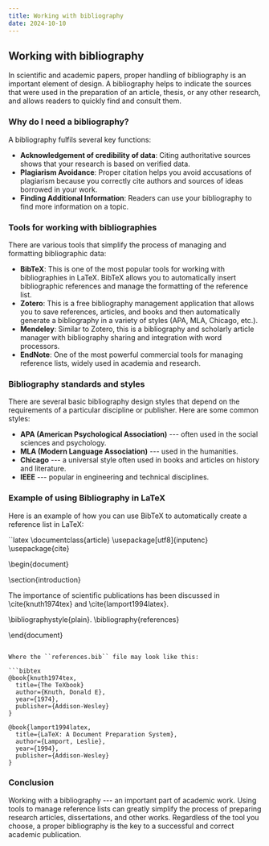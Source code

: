 ```yaml
---
title: Working with bibliography
date: 2024-10-10
---
```


## Working with bibliography

In scientific and academic papers, proper handling of bibliography is an important element of design. A bibliography helps to indicate the sources that were used in the preparation of an article, thesis, or any other research, and allows readers to quickly find and consult them.

### Why do I need a bibliography?

A bibliography fulfils several key functions:

- **Acknowledgement of credibility of data**: Citing authoritative sources shows that your research is based on verified data.
- **Plagiarism Avoidance**: Proper citation helps you avoid accusations of plagiarism because you correctly cite authors and sources of ideas borrowed in your work.
- **Finding Additional Information**: Readers can use your bibliography to find more information on a topic.

### Tools for working with bibliographies

There are various tools that simplify the process of managing and formatting bibliographic data:

- **BibTeX**: This is one of the most popular tools for working with bibliographies in LaTeX. BibTeX allows you to automatically insert bibliographic references and manage the formatting of the reference list.
- **Zotero**: This is a free bibliography management application that allows you to save references, articles, and books and then automatically generate a bibliography in a variety of styles (APA, MLA, Chicago, etc.).
- **Mendeley**: Similar to Zotero, this is a bibliography and scholarly article manager with bibliography sharing and integration with word processors.
- **EndNote**: One of the most powerful commercial tools for managing reference lists, widely used in academia and research.

### Bibliography standards and styles

There are several basic bibliography design styles that depend on the requirements of a particular discipline or publisher. Here are some common styles:

- **APA (American Psychological Association)** --- often used in the social sciences and psychology.
- **MLA (Modern Language Association)** --- used in the humanities.
- **Chicago** --- a universal style often used in books and articles on history and literature.
- **IEEE** --- popular in engineering and technical disciplines.

### Example of using Bibliography in LaTeX

Here is an example of how you can use BibTeX to automatically create a reference list in LaTeX:

``latex
\documentclass{article}
\usepackage[utf8]{inputenc}
\usepackage{cite}

\begin{document}

\section{introduction}

The importance of scientific publications has been discussed in \cite{knuth1974tex} and \cite{lamport1994latex}.

\bibliographystyle{plain}.
\bibliography{references}

\end{document}
```

Where the ``references.bib`` file may look like this:

```bibtex
@book{knuth1974tex,
  title={The TeXbook}
  author={Knuth, Donald E},
  year={1974},
  publisher={Addison-Wesley}
}

@book{lamport1994latex,
  title={LaTeX: A Document Preparation System},
  author={Lamport, Leslie},
  year={1994},
  publisher={Addison-Wesley}
}
```

### Conclusion

Working with a bibliography --- an important part of academic work. Using tools to manage reference lists can greatly simplify the process of preparing research articles, dissertations, and other works. Regardless of the tool you choose, a proper bibliography is the key to a successful and correct academic publication.